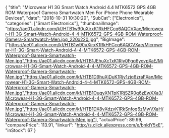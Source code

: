 {
	"title": "Microwear H1 3G Smart Watch Android 4.4 MTK6572 GPS 4GB ROM Waterproof Gamera Smartwatch Men For iPhone Phone Wearable Devices",
	"date": "2018-10-31 10:30:20",
	"SubCat": ["Electronics"],
	"categories": ["Smart Electronics"],
	"thumbnailImage": "https://ae01.alicdn.com/kf/HTB1w90uXirxK1RkHFCcq6AQCVXae/Microwear-H1-3G-Smart-Watch-Android-4-4-MTK6572-GPS-4GB-ROM-Waterproof-Gamera-Smartwatch-Men.jpg_220x220.jpg",
	"BigImage": ["https://ae01.alicdn.com/kf/HTB1w90uXirxK1RkHFCcq6AQCVXae/Microwear-H1-3G-Smart-Watch-Android-4-4-MTK6572-GPS-4GB-ROM-Waterproof-Gamera-Smartwatch-Men.jpg","https://ae01.alicdn.com/kf/HTB1JEhuXcTxK1Rjy0Fgq6yovpXaE/Microwear-H1-3G-Smart-Watch-Android-4-4-MTK6572-GPS-4GB-ROM-Waterproof-Gamera-Smartwatch-Men.jpg","https://ae01.alicdn.com/kf/HTB1D9huXjDuK1Rjy1zjq6zraFXan/Microwear-H1-3G-Smart-Watch-Android-4-4-MTK6572-GPS-4GB-ROM-Waterproof-Gamera-Smartwatch-Men.jpg","https://ae01.alicdn.com/kf/HTB1OuqyXNTpK1RjSZR0q6zEwXXa3/Microwear-H1-3G-Smart-Watch-Android-4-4-MTK6572-GPS-4GB-ROM-Waterproof-Gamera-Smartwatch-Men.jpg","https://ae01.alicdn.com/kf/HTB1DX8vXdzvK1RkSnfoq6zMwVXaH/Microwear-H1-3G-Smart-Watch-Android-4-4-MTK6572-GPS-4GB-ROM-Waterproof-Gamera-Smartwatch-Men.jpg"],
	"actualPrice": 89.99,
	"comparePrice": 113.91,
	"linkurl": "http://s.click.aliexpress.com/e/bnldY5xE",
	"inStock": 67
}
